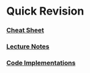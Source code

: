 # Quick Revision

### [Cheat Sheet](https://github.com/somwrks/ML-Notes/tree/master/Quick%20Revision/Cheatsheet) 
### [Lecture Notes](https://github.com/somwrks/ML-Notes/tree/master/Quick%20Revision/Lecture) 
### [Code Implementations](https://github.com/somwrks/ML-Notes/tree/master/Quick%20Revision/Code) 
